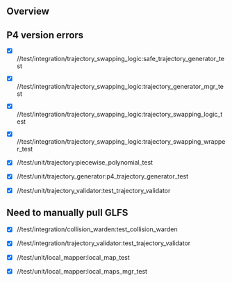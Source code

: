## Overview

## P4 version errors

- [x] //test/integration/trajectory_swapping_logic:safe_trajectory_generator_test
- [x] //test/integration/trajectory_swapping_logic:trajectory_generator_mgr_test
- [x] //test/integration/trajectory_swapping_logic:trajectory_swapping_logic_test
- [x] //test/integration/trajectory_swapping_logic:trajectory_swapping_wrapper_test

- [x] //test/unit/trajectory:piecewise_polynomial_test

- [x] //test/unit/trajectory_generator:p4_trajectory_generator_test
- [x] //test/unit/trajectory_validator:test_trajectory_validator

## Need to manually pull GLFS

- [x] //test/integration/collision_warden:test_collision_warden

- [x] //test/integration/trajectory_validator:test_trajectory_validator

- [x] //test/unit/local_mapper:local_map_test
- [x] //test/unit/local_mapper:local_maps_mgr_test